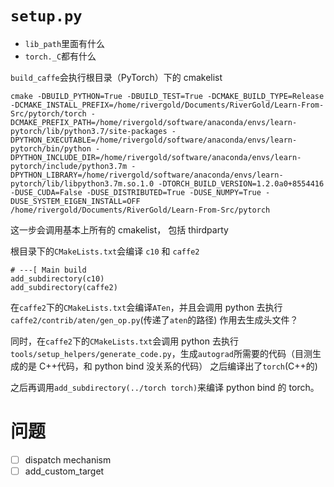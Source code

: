 # `setup.py`

- `lib_path`里面有什么
- `torch._C`都有什么

`build_caffe`会执行根目录（PyTorch）下的 cmakelist

```shell
cmake -DBUILD_PYTHON=True -DBUILD_TEST=True -DCMAKE_BUILD_TYPE=Release -DCMAKE_INSTALL_PREFIX=/home/rivergold/Documents/RiverGold/Learn-From-Src/pytorch/torch -DCMAKE_PREFIX_PATH=/home/rivergold/software/anaconda/envs/learn-pytorch/lib/python3.7/site-packages -DPYTHON_EXECUTABLE=/home/rivergold/software/anaconda/envs/learn-pytorch/bin/python -DPYTHON_INCLUDE_DIR=/home/rivergold/software/anaconda/envs/learn-pytorch/include/python3.7m -DPYTHON_LIBRARY=/home/rivergold/software/anaconda/envs/learn-pytorch/lib/libpython3.7m.so.1.0 -DTORCH_BUILD_VERSION=1.2.0a0+8554416 -DUSE_CUDA=False -DUSE_DISTRIBUTED=True -DUSE_NUMPY=True -DUSE_SYSTEM_EIGEN_INSTALL=OFF /home/rivergold/Documents/RiverGold/Learn-From-Src/pytorch
```

这一步会调用基本上所有的 cmakelist， 包括 thirdparty

根目录下的`CMakeLists.txt`会编译 `c10` 和 `caffe2`

```shell
# ---[ Main build
add_subdirectory(c10)
add_subdirectory(caffe2)
```

在`caffe2`下的`CMakeLists.txt`会编译`ATen`，并且会调用 python 去执行`caffe2/contrib/aten/gen_op.py`(传递了`aten`的路径)
作用去生成头文件？

同时，在`caffe2`下的`CMakeLists.txt`会调用 python 去执行`tools/setup_helpers/generate_code.py`，生成`autograd`所需要的代码（目测生成的是 C++代码，和 python bind 没关系的代码）
之后编译出了`torch`(C++的)

之后再调用`add_subdirectory(../torch torch)`来编译 python bind 的 torch。

# 问题

- [ ] dispatch mechanism
- [ ] add_custom_target
